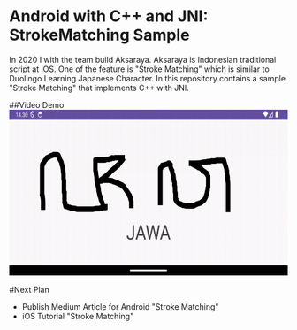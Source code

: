 # Android with C++ and JNI: StrokeMatching Sample

In 2020 I with the team build Aksaraya. Aksaraya is Indonesian traditional script at iOS. One of the feature is "Stroke Matching" which is similar to Duolingo Learning Japanese Character. In this repository contains a sample "Stroke Matching" that implements C++ with JNI.

##Video Demo
<img src="jawa.gif" width="600" height="300" />

#Next Plan
- Publish Medium Article for Android "Stroke Matching"
- iOS Tutorial "Stroke Matching"
